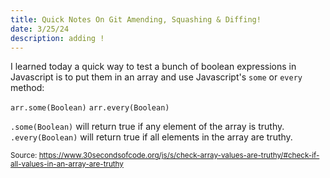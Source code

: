 ```yaml
---
title: Quick Notes On Git Amending, Squashing & Diffing!
date: 3/25/24
description: adding !
---
```


I learned today a quick way to test a bunch of boolean expressions in Javascript is to put them in an array and use Javascript's `some` or `every` method:

`arr.some(Boolean)`
`arr.every(Boolean)`

`.some(Boolean)` will return true if any element of the array is truthy. `.every(Boolean)` will return true if all elements in the array are truthy.

<sub>Source: https://www.30secondsofcode.org/js/s/check-array-values-are-truthy/#check-if-all-values-in-an-array-are-truthy</sub>
